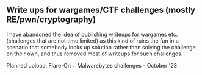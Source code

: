 ## Write ups for wargames/CTF challenges (mostly RE/pwn/cryptography)

I have abandoned the idea of publishing writeups for wargames etc. (challenges that are not time limited) as this kind of ruins the fun in a scenario that somebody looks up solution rather than solving the challenge on their own, and thus removed most of writeups for such challenges.

Planned upload: Flare-On + Malwarebytes challenges - October '23
